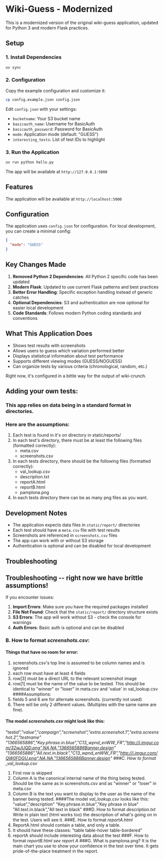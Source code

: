 # Wiki-Guess - Modernized

This is a modernized version of the original wiki-guess application, updated for Python 3 and modern Flask practices.

## Setup

### 1. Install Dependencies

```bash
uv sync
```

### 2. Configuration

Copy the example configuration and customize it:

```bash
cp config.example.json config.json
```

Edit `config.json` with your settings:

- `bucketname`: Your S3 bucket name
- `basicauth_name`: Username for BasicAuth
- `basicauth_password`: Password for BasicAuth
- `mode`: Application mode (default: "GUESS")
- `interesting_tests`: List of test IDs to highlight

### 3. Run the Application

```bash
uv run python hello.py
```

The app will be available at `http://127.0.0.1:5000`

## Features

The application will be available at `http://localhost:5000`

## Configuration

The application uses `config.json` for configuration. For local development, you can create a minimal config:

```json
{
  "mode": "GUESS"
}
```

## Key Changes Made

1. **Removed Python 2 Dependencies**: All Python 2 specific code has been updated
2. **Modern Flask**: Updated to use current Flask patterns and best practices
3. **Better Error Handling**: Specific exception handling instead of generic catches
4. **Optional Dependencies**: S3 and authentication are now optional for easier local development
5. **Code Standards**: Follows modern Python coding standards and conventions

## What This Application Does

- Shows test results with screenshots
- Allows users to guess which variation performed better
- Displays statistical information about test performance
- Supports different viewing modes (GUESS/NOGUESS)
- Can organize tests by various criteria (chronological, random, etc.)

Right now, it's configured in a bittle way for the output of wiki-crunch.

## Adding your own tests:

### This app relies on data being in a standard format in directories.

### Here are the assumptions:

1. Each test is found in it's on directory in static/reports/
2. In each test's directory, there must be at least the following files (formatted correctly):
   - meta.csv
   - screenshots.csv
3. In each tests directory, there should be the following files (formatted correctly):
   - val_lookup.csv
   - description.txt
   - reportA.html
   - reportB.html
   - pamplona.png
4. In each tests directory there can be as many png files as you want.

## Development Notes

- The application expects data files in `static/report/` directories
- Each test should have a `meta.csv` file with test results
- Screenshots are referenced in `screenshots.csv` files
- The app can work with or without S3 storage
- Authentication is optional and can be disabled for local development

## Troubleshooting

## Troubleshooting -- right now we have brittle assumptions!

If you encounter issues:

1. **Import Errors**: Make sure you have the required packages installed
2. **File Not Found**: Check that the `static/report/` directory structure exists
3. **S3 Errors**: The app will work without S3 - check the console for warnings
4. **Auth Errors**: Basic auth is optional and can be disabled

### B. How to format _screenshots.csv_:

#### Things that have no room for error:

1. screenshots.csv's top line is assumed to be column names and is ignored
2. each row must have at least 4 fields
3. row[3] must be a direct URL to the relevant screenshot image
4. row[1] must be the name of the value to be tested. This should be identical to "winner" or "loser" in meta.csv and 'value' in val_lookup.csv
   ####Assumptions:
5. fields 5 and 6 are for alternate screenshots. (currently not used)
6. There will be only 2 different values. (Multiples with the same name are fine).

#### The model _screenshots.csv_ might look like this:

"test*id","value","campaign","screenshot","extra.screenshot.1","extra.screenshot.2","testname"
"1366565886","Key.phrase.in.blue","C13_wpnd_enWW_FR","http://i.imgur.com/32wJUQD.png",NA,NA,"1366565886Banner.design"
"1366565886","All.text.in.black","C13_wpnd_enWW_FR","http://i.imgur.com/QW0FDGU.png",NA,NA,"1366565886Banner.design"
###C. How to format \_val_lookup.csv*

1. First row is skipped
2. Column A is the canonical internal name of the thing being tested. Should be the same as in screenshots.csv and as "winner" or "loser" in meta.csv
3. Column B is the text you want to display to the user as the name of the banner being tested.
   ####The model _val_lookup.csv_ looks like this:
   "value","description"
   "Key.phrase.in.blue","Key phrase in blue"
   "All.text.in.black","All text in black"
   ###D. How to format _description.txt_
   Write in plain text (html works too) the description of what's going on in the test. Users will see it.
   ###E. How to format _reportA.html_
4. ReportA.html should contain a table, and only a table.
5. It should have these classes: "table table-hover table-bordered"
6. reportA should include interesting data about the test
   ###F. How to format _reportB.html_
   _see report A_
   ###G. What is pamplona.png?
   It is the main chart you use to show your confidence in the test over time. It gets pride-of-the-place treatment in the report.
